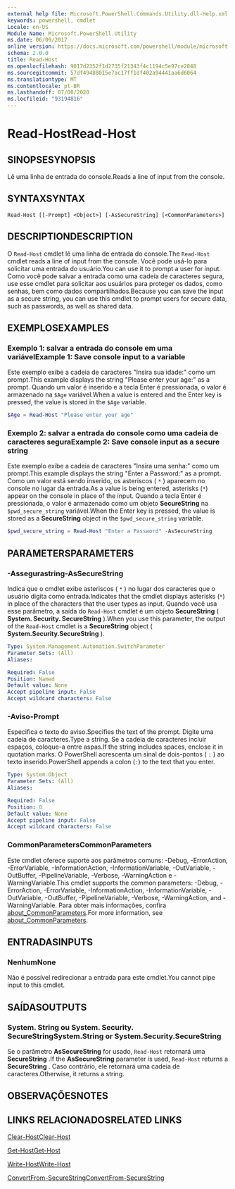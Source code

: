 ```yaml
---
external help file: Microsoft.PowerShell.Commands.Utility.dll-Help.xml
keywords: powershell, cmdlet
Locale: en-US
Module Name: Microsoft.PowerShell.Utility
ms.date: 06/09/2017
online version: https://docs.microsoft.com/powershell/module/microsoft.powershell.utility/read-host?view=powershell-5.1&WT.mc_id=ps-gethelp
schema: 2.0.0
title: Read-Host
ms.openlocfilehash: 9017d2352f1d2735f21343f4c1194c5e97ce2848
ms.sourcegitcommit: 57df49488015e7ac17ff1df402a94441aa6d6064
ms.translationtype: MT
ms.contentlocale: pt-BR
ms.lasthandoff: 07/08/2020
ms.locfileid: "93194816"
---
```

# <span data-ttu-id="12e97-103">Read-Host</span><span class="sxs-lookup"><span data-stu-id="12e97-103">Read-Host</span></span>

## <span data-ttu-id="12e97-104">SINOPSE</span><span class="sxs-lookup"><span data-stu-id="12e97-104">SYNOPSIS</span></span>
<span data-ttu-id="12e97-105">Lê uma linha de entrada do console.</span><span class="sxs-lookup"><span data-stu-id="12e97-105">Reads a line of input from the console.</span></span>

## <span data-ttu-id="12e97-106">SYNTAX</span><span class="sxs-lookup"><span data-stu-id="12e97-106">SYNTAX</span></span>

```
Read-Host [[-Prompt] <Object>] [-AsSecureString] [<CommonParameters>]
```

## <span data-ttu-id="12e97-107">DESCRIPTION</span><span class="sxs-lookup"><span data-stu-id="12e97-107">DESCRIPTION</span></span>

<span data-ttu-id="12e97-108">O `Read-Host` cmdlet lê uma linha de entrada do console.</span><span class="sxs-lookup"><span data-stu-id="12e97-108">The `Read-Host` cmdlet reads a line of input from the console.</span></span> <span data-ttu-id="12e97-109">Você pode usá-lo para solicitar uma entrada do usuário.</span><span class="sxs-lookup"><span data-stu-id="12e97-109">You can use it to prompt a user for input.</span></span> <span data-ttu-id="12e97-110">Como você pode salvar a entrada como uma cadeia de caracteres segura, use esse cmdlet para solicitar aos usuários para proteger os dados, como senhas, bem como dados compartilhados.</span><span class="sxs-lookup"><span data-stu-id="12e97-110">Because you can save the input as a secure string, you can use this cmdlet to prompt users for secure data, such as passwords, as well as shared data.</span></span>

## <span data-ttu-id="12e97-111">EXEMPLOS</span><span class="sxs-lookup"><span data-stu-id="12e97-111">EXAMPLES</span></span>

### <span data-ttu-id="12e97-112">Exemplo 1: salvar a entrada do console em uma variável</span><span class="sxs-lookup"><span data-stu-id="12e97-112">Example 1: Save console input to a variable</span></span>

<span data-ttu-id="12e97-113">Este exemplo exibe a cadeia de caracteres "Insira sua idade:" como um prompt.</span><span class="sxs-lookup"><span data-stu-id="12e97-113">This example displays the string "Please enter your age:" as a prompt.</span></span> <span data-ttu-id="12e97-114">Quando um valor é inserido e a tecla Enter é pressionada, o valor é armazenado na `$Age` variável.</span><span class="sxs-lookup"><span data-stu-id="12e97-114">When a value is entered and the Enter key is pressed, the value is stored in the `$Age` variable.</span></span>

```powershell
$Age = Read-Host "Please enter your age"
```

### <span data-ttu-id="12e97-115">Exemplo 2: salvar a entrada do console como uma cadeia de caracteres segura</span><span class="sxs-lookup"><span data-stu-id="12e97-115">Example 2: Save console input as a secure string</span></span>

<span data-ttu-id="12e97-116">Este exemplo exibe a cadeia de caracteres "Insira uma senha:" como um prompt.</span><span class="sxs-lookup"><span data-stu-id="12e97-116">This example displays the string "Enter a Password:" as a prompt.</span></span> <span data-ttu-id="12e97-117">Como um valor está sendo inserido, os asteriscos ( `*` ) aparecem no console no lugar da entrada.</span><span class="sxs-lookup"><span data-stu-id="12e97-117">As a value is being entered, asterisks (`*`) appear on the console in place of the input.</span></span> <span data-ttu-id="12e97-118">Quando a tecla Enter é pressionada, o valor é armazenado como um objeto **SecureString** na `$pwd_secure_string` variável.</span><span class="sxs-lookup"><span data-stu-id="12e97-118">When the Enter key is pressed, the value is stored as a **SecureString** object in the `$pwd_secure_string` variable.</span></span>

```powershell
$pwd_secure_string = Read-Host "Enter a Password" -AsSecureString
```

## <span data-ttu-id="12e97-119">PARAMETERS</span><span class="sxs-lookup"><span data-stu-id="12e97-119">PARAMETERS</span></span>

### <span data-ttu-id="12e97-120">-Assegurastring</span><span class="sxs-lookup"><span data-stu-id="12e97-120">-AsSecureString</span></span>

<span data-ttu-id="12e97-121">Indica que o cmdlet exibe asteriscos ( `*` ) no lugar dos caracteres que o usuário digita como entrada.</span><span class="sxs-lookup"><span data-stu-id="12e97-121">Indicates that the cmdlet displays asterisks (`*`) in place of the characters that the user types as input.</span></span> <span data-ttu-id="12e97-122">Quando você usa esse parâmetro, a saída do `Read-Host` cmdlet é um objeto **SecureString** ( **System. Security. SecureString** ).</span><span class="sxs-lookup"><span data-stu-id="12e97-122">When you use this parameter, the output of the `Read-Host` cmdlet is a **SecureString** object ( **System.Security.SecureString** ).</span></span>

```yaml
Type: System.Management.Automation.SwitchParameter
Parameter Sets: (All)
Aliases:

Required: False
Position: Named
Default value: None
Accept pipeline input: False
Accept wildcard characters: False
```

### <span data-ttu-id="12e97-123">-Aviso</span><span class="sxs-lookup"><span data-stu-id="12e97-123">-Prompt</span></span>

<span data-ttu-id="12e97-124">Especifica o texto do aviso.</span><span class="sxs-lookup"><span data-stu-id="12e97-124">Specifies the text of the prompt.</span></span>
<span data-ttu-id="12e97-125">Digite uma cadeia de caracteres.</span><span class="sxs-lookup"><span data-stu-id="12e97-125">Type a string.</span></span>
<span data-ttu-id="12e97-126">Se a cadeia de caracteres incluir espaços, coloque-a entre aspas.</span><span class="sxs-lookup"><span data-stu-id="12e97-126">If the string includes spaces, enclose it in quotation marks.</span></span>
<span data-ttu-id="12e97-127">O PowerShell acrescenta um sinal de dois-pontos ( `:` ) ao texto inserido.</span><span class="sxs-lookup"><span data-stu-id="12e97-127">PowerShell appends a colon (`:`) to the text that you enter.</span></span>

```yaml
Type: System.Object
Parameter Sets: (All)
Aliases:

Required: False
Position: 0
Default value: None
Accept pipeline input: False
Accept wildcard characters: False
```

### <span data-ttu-id="12e97-128">CommonParameters</span><span class="sxs-lookup"><span data-stu-id="12e97-128">CommonParameters</span></span>

<span data-ttu-id="12e97-129">Este cmdlet oferece suporte aos parâmetros comuns: -Debug, -ErrorAction, -ErrorVariable, -InformationAction, -InformationVariable, -OutVariable, -OutBuffer, -PipelineVariable, -Verbose, -WarningAction e -WarningVariable.</span><span class="sxs-lookup"><span data-stu-id="12e97-129">This cmdlet supports the common parameters: -Debug, -ErrorAction, -ErrorVariable, -InformationAction, -InformationVariable, -OutVariable, -OutBuffer, -PipelineVariable, -Verbose, -WarningAction, and -WarningVariable.</span></span> <span data-ttu-id="12e97-130">Para obter mais informações, confira [about_CommonParameters](https://go.microsoft.com/fwlink/?LinkID=113216).</span><span class="sxs-lookup"><span data-stu-id="12e97-130">For more information, see [about_CommonParameters](https://go.microsoft.com/fwlink/?LinkID=113216).</span></span>

## <span data-ttu-id="12e97-131">ENTRADAS</span><span class="sxs-lookup"><span data-stu-id="12e97-131">INPUTS</span></span>

### <span data-ttu-id="12e97-132">Nenhum</span><span class="sxs-lookup"><span data-stu-id="12e97-132">None</span></span>

<span data-ttu-id="12e97-133">Não é possível redirecionar a entrada para este cmdlet.</span><span class="sxs-lookup"><span data-stu-id="12e97-133">You cannot pipe input to this cmdlet.</span></span>

## <span data-ttu-id="12e97-134">SAÍDAS</span><span class="sxs-lookup"><span data-stu-id="12e97-134">OUTPUTS</span></span>

### <span data-ttu-id="12e97-135">System. String ou System. Security. SecureString</span><span class="sxs-lookup"><span data-stu-id="12e97-135">System.String or System.Security.SecureString</span></span>

<span data-ttu-id="12e97-136">Se o parâmetro **AsSecureString** for usado, `Read-Host` retornará uma **SecureString** .</span><span class="sxs-lookup"><span data-stu-id="12e97-136">If the **AsSecureString** parameter is used, `Read-Host` returns a **SecureString** .</span></span> <span data-ttu-id="12e97-137">Caso contrário, ele retornará uma cadeia de caracteres.</span><span class="sxs-lookup"><span data-stu-id="12e97-137">Otherwise, it returns a string.</span></span>

## <span data-ttu-id="12e97-138">OBSERVAÇÕES</span><span class="sxs-lookup"><span data-stu-id="12e97-138">NOTES</span></span>

## <span data-ttu-id="12e97-139">LINKS RELACIONADOS</span><span class="sxs-lookup"><span data-stu-id="12e97-139">RELATED LINKS</span></span>

[<span data-ttu-id="12e97-140">Clear-Host</span><span class="sxs-lookup"><span data-stu-id="12e97-140">Clear-Host</span></span>](../microsoft.powershell.core/clear-host.md)

[<span data-ttu-id="12e97-141">Get-Host</span><span class="sxs-lookup"><span data-stu-id="12e97-141">Get-Host</span></span>](Get-Host.md)

[<span data-ttu-id="12e97-142">Write-Host</span><span class="sxs-lookup"><span data-stu-id="12e97-142">Write-Host</span></span>](Write-Host.md)

[<span data-ttu-id="12e97-143">ConvertFrom-SecureString</span><span class="sxs-lookup"><span data-stu-id="12e97-143">ConvertFrom-SecureString</span></span>](../Microsoft.PowerShell.Security/ConvertFrom-SecureString.md)
